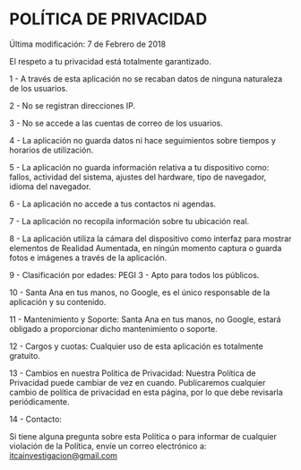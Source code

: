# POLÍTICA DE PRIVACIDAD

Última modificación: 7 de Febrero de 2018

El respeto a tu privacidad está totalmente garantizado.

1 - A través de esta aplicación no se recaban datos de ninguna naturaleza de los usuarios.

2 - No se registran direcciones IP.

3 - No se accede a las cuentas de correo de los usuarios.

4 - La aplicación no guarda datos ni hace seguimientos sobre tiempos y horarios de utilización.

5 - La aplicación no guarda información relativa a tu dispositivo como: fallos, actividad del sistema, ajustes del hardware, tipo de navegador, idioma del navegador.

6 - La aplicación no accede a tus contactos ni agendas.

7 - La aplicación no recopila información sobre tu ubicación real.

8 - La aplicación utiliza la cámara del dispositivo como interfaz para mostrar elementos de Realidad Aumentada, en ningún momento captura o guarda fotos e imágenes a través de la aplicación.

9 - Clasificación por edades: PEGI 3 - Apto para todos los públicos.

10 - Santa Ana en tus manos, no Google, es el único responsable de la aplicación y su contenido.

11 - Mantenimiento y Soporte: Santa Ana en tus manos, no Google, estará obligado a proporcionar dicho mantenimiento o soporte.

12 - Cargos y cuotas:
     Cualquier uso de esta aplicación es totalmente gratuito.

13 - Cambios en nuestra Política de Privacidad:
     Nuestra Política de Privacidad puede cambiar de vez en cuando.
     Publicaremos cualquier cambio de política de privacidad en esta página, por lo que debe revisarla periódicamente.

14 - Contacto:

Si tiene alguna pregunta sobre esta Política o para informar de cualquier violación de la Política, envíe un correo electrónico a: itcainvestigacion@gmail.com
